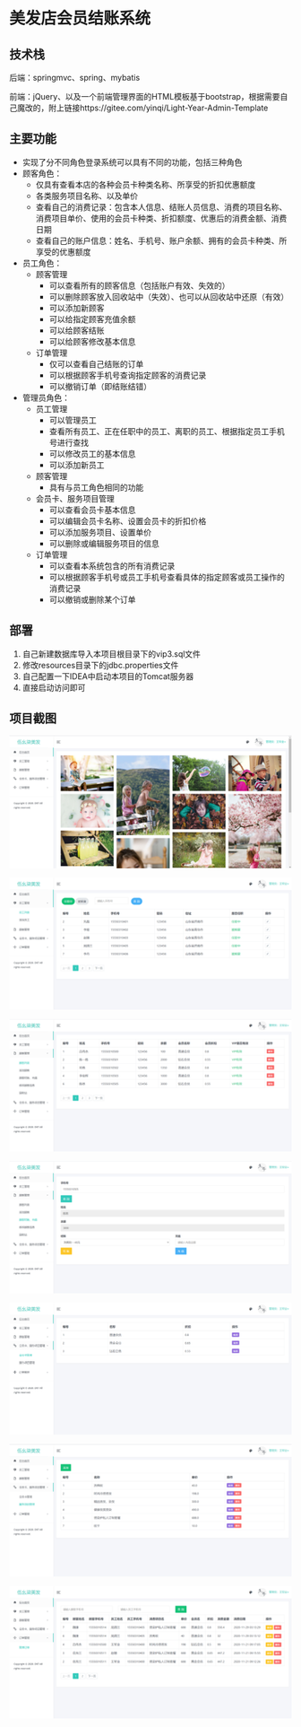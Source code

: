 # 美发店会员结账系统

## 技术栈

后端：springmvc、spring、mybatis

前端：jQuery、以及一个前端管理界面的HTML模板基于bootstrap，根据需要自己魔改的，附上链接https://gitee.com/yinqi/Light-Year-Admin-Template

## 主要功能

- 实现了分不同角色登录系统可以具有不同的功能，包括三种角色
- 顾客角色：
  - 仅具有查看本店的各种会员卡种类名称、所享受的折扣优惠额度
  - 各类服务项目名称、以及单价
  - 查看自己的消费记录：包含本人信息、结账人员信息、消费的项目名称、消费项目单价、使用的会员卡种类、折扣额度、优惠后的消费金额、消费日期
  - 查看自己的账户信息：姓名、手机号、账户余额、拥有的会员卡种类、所享受的优惠额度
- 员工角色：
  - 顾客管理
    - 可以查看所有的顾客信息（包括账户有效、失效的）
    - 可以删除顾客放入回收站中（失效）、也可以从回收站中还原（有效）
    - 可以添加新顾客
    - 可以给指定顾客充值余额
    - 可以给顾客结账
    - 可以给顾客修改基本信息
  - 订单管理
    - 仅可以查看自己结账的订单
    - 可以根据顾客手机号查询指定顾客的消费记录
    - 可以撤销订单（即结账结错）
- 管理员角色：
  - 员工管理
    - 可以管理员工
    - 查看所有员工、正在任职中的员工、离职的员工、根据指定员工手机号进行查找
    - 可以修改员工的基本信息
    - 可以添加新员工
  - 顾客管理
    - 具有与员工角色相同的功能
  - 会员卡、服务项目管理
    - 可以查看会员卡基本信息
    - 可以编辑会员卡名称、设置会员卡的折扣价格
    - 可以添加服务项目、设置单价
    - 可以删除或编辑服务项目的信息
  - 订单管理
    - 可以查看本系统包含的所有消费记录
    - 可以根据顾客手机号或员工手机号查看具体的指定顾客或员工操作的消费记录
    - 可以撤销或删除某个订单

## 部署

1. 自己新建数据库导入本项目根目录下的vip3.sql文件
2. 修改resources目录下的jdbc.properties文件
3. 自己配置一下IDEA中启动本项目的Tomcat服务器
4. 直接启动访问即可

## 项目截图

![](https://github.com/doukangtai/vip-admin/blob/master/img/11.png)

![](https://github.com/doukangtai/vip-admin/blob/master/img/12.png)

![](https://github.com/doukangtai/vip-admin/blob/master/img/13.png)

![](https://github.com/doukangtai/vip-admin/blob/master/img/14.png)

![](https://github.com/doukangtai/vip-admin/blob/master/img/15.png)

![](https://github.com/doukangtai/vip-admin/blob/master/img/16.png)

![](https://github.com/doukangtai/vip-admin/blob/master/img/17.png)